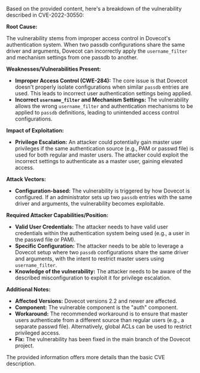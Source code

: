 Based on the provided content, here's a breakdown of the vulnerability described in CVE-2022-30550:

**Root Cause:**

The vulnerability stems from improper access control in Dovecot's authentication system. When two passdb configurations share the same driver and arguments, Dovecot can incorrectly apply the `username_filter` and mechanism settings from one passdb to another.

**Weaknesses/Vulnerabilities Present:**

*   **Improper Access Control (CWE-284):**  The core issue is that Dovecot doesn't properly isolate configurations when similar `passdb` entries are used. This leads to incorrect user authentication settings being applied.
*   **Incorrect `username_filter` and Mechanism Settings:** The vulnerability allows the wrong `username_filter` and authentication mechanisms to be applied to `passdb` definitions, leading to unintended access control configurations.

**Impact of Exploitation:**

*   **Privilege Escalation:** An attacker could potentially gain master user privileges if the same authentication source (e.g., PAM or passwd file) is used for both regular and master users. The attacker could exploit the incorrect settings to authenticate as a master user, gaining elevated access.

**Attack Vectors:**

*   **Configuration-based:** The vulnerability is triggered by how Dovecot is configured. If an administrator sets up two `passdb` entries with the same driver and arguments, the vulnerability becomes exploitable.

**Required Attacker Capabilities/Position:**

*   **Valid User Credentials:** The attacker needs to have valid user credentials within the authentication system being used (e.g., a user in the passwd file or PAM).
*   **Specific Configuration:** The attacker needs to be able to leverage a Dovecot setup where two `passdb` configurations share the same driver and arguments, with the intent to restrict master users using `username_filter`.
*  **Knowledge of the vulnerability:** The attacker needs to be aware of the described misconfiguration to exploit it for privilege escalation.

**Additional Notes:**

*   **Affected Versions:** Dovecot versions 2.2 and newer are affected.
*   **Component:** The vulnerable component is the "auth" component.
*   **Workaround:** The recommended workaround is to ensure that master users authenticate from a different source than regular users (e.g., a separate passwd file). Alternatively, global ACLs can be used to restrict privileged access.
*   **Fix:** The vulnerability has been fixed in the main branch of the Dovecot project.

The provided information offers more details than the basic CVE description.